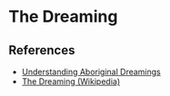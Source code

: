 # The Dreaming

## References

* [Understanding Aboriginal Dreamings](https://www.aboriginal-art-australia.com/aboriginal-art-library/understanding-aboriginal-dreaming-and-the-dreamtime/)
* [The Dreaming (Wikipedia)](https://en.wikipedia.org/wiki/The_Dreaming)
